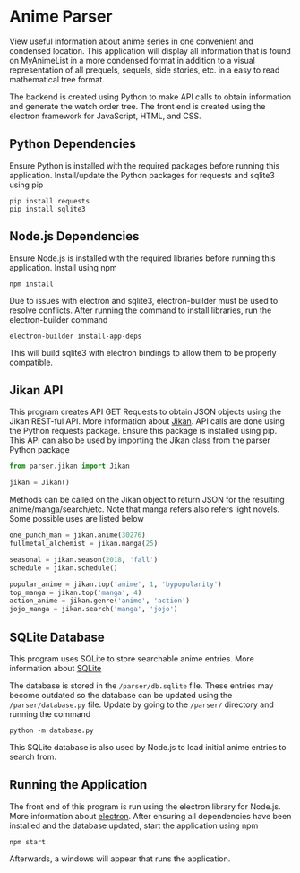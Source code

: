 # Anime Parser

View useful information about anime series in one convenient and condensed location. This application will display all information that is found on MyAnimeList in a more condensed format in addition to a visual representation of all prequels, sequels, side stories, etc. in a easy to read mathematical tree format.

The backend is created using Python to make API calls to obtain information and generate the watch order tree. The front end is created using the electron framework for JavaScript, HTML, and CSS.

## Python Dependencies

Ensure Python is installed with the required packages before running this application. Install/update the Python packages for requests and sqlite3 using pip

```shell
pip install requests
pip install sqlite3
```

## Node.js Dependencies

Ensure Node.js is installed with the required libraries before running this application. Install using npm

```shell
npm install
```

Due to issues with electron and sqlite3, electron-builder must be used to resolve conflicts. After running the command to install libraries, run the electron-builder command

```shell
electron-builder install-app-deps
```

This will build sqlite3 with electron bindings to allow them to be properly compatible.

## Jikan API

This program creates API GET Requests to obtain JSON objects using the Jikan REST-ful API. More information about [Jikan](https://jikan.docs.apiary.io/#). API calls are done using the Python requests package. Ensure this package is installed using pip. This API can also be used by importing the Jikan class from the parser Python package

```python
from parser.jikan import Jikan

jikan = Jikan()
```

Methods can be called on the Jikan object to return JSON for the resulting anime/manga/search/etc. Note that manga refers also refers light novels. Some possible uses are listed below

```python
one_punch_man = jikan.anime(30276)
fullmetal_alchemist = jikan.manga(25)

seasonal = jikan.season(2018, 'fall')
schedule = jikan.schedule()

popular_anime = jikan.top('anime', 1, 'bypopularity')
top_manga = jikan.top('manga', 4)
action_anime = jikan.genre('anime', 'action')
jojo_manga = jikan.search('manga', 'jojo')
```

## SQLite Database

This program uses SQLite to store searchable anime entries. More information about [SQLite](https://www.sqlite.org/index.html) 

The database is stored in the `/parser/db.sqlite` file. These entries may become outdated so the database can be updated using the `/parser/database.py` file. Update by going to the `/parser/` directory and running the command

```shell
python -m database.py
```

This SQLite database is also used by Node.js to load initial anime entries to search from.

## Running the Application

The front end of this program is run using the electron library for Node.js. More information about [electron](https://electronjs.org/). After ensuring all dependencies have been installed and the database updated, start the application using npm 

```shell
npm start
```

Afterwards, a windows will appear that runs the application.